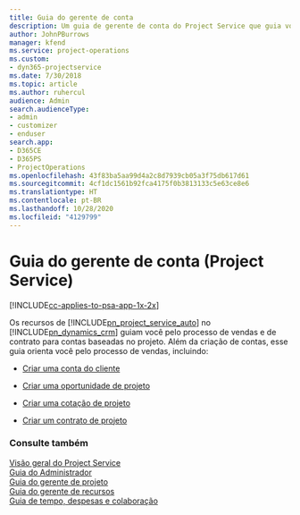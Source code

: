 ```yaml
---
title: Guia do gerente de conta
description: Um guia de gerente de conta do Project Service que guia você pelo processo de vendas e de contrato para contas baseadas no projeto
author: JohnPBurrows
manager: kfend
ms.service: project-operations
ms.custom:
- dyn365-projectservice
ms.date: 7/30/2018
ms.topic: article
ms.author: ruhercul
audience: Admin
search.audienceType:
- admin
- customizer
- enduser
search.app:
- D365CE
- D365PS
- ProjectOperations
ms.openlocfilehash: 43f83ba5aa99d4a2c8d7939cb05a3f75db617d61
ms.sourcegitcommit: 4cf1dc1561b92fca4175f0b3813133c5e63ce8e6
ms.translationtype: HT
ms.contentlocale: pt-BR
ms.lasthandoff: 10/28/2020
ms.locfileid: "4129799"
---
```

# <a name="account-manager-guide-project-service"></a>Guia do gerente de conta (Project Service)

[!INCLUDE[cc-applies-to-psa-app-1x-2x](../includes/cc-applies-to-psa-app-1x-2x.md)]

Os recursos de [!INCLUDE[pn_project_service_auto](../includes/pn-project-service-auto.md)] no [!INCLUDE[pn_dynamics_crm](../includes/pn-dynamics-crm.md)] guiam você pelo processo de vendas e de contrato para contas baseadas no projeto. Além da criação de contas, esse guia orienta você pelo processo de vendas, incluindo:  
  
-   [Criar uma conta do cliente](../psa/create-customer-account.md)  
  
-   [Criar uma oportunidade de projeto](../psa/create-project-opportunity.md)  
  
-   [Criar uma cotação de projeto](../psa/create-project-quote.md)  
  
-   [Criar um contrato de projeto](../psa/create-project-contract.md)  
  
  
### <a name="see-also"></a>Consulte também  
 [Visão geral do Project Service](../psa/overview.md)   
 [Guia do Administrador](../psa/admin-guide.md)   
 [Guia do gerente de projeto](../psa/project-manager-guide.md)   
 [Guia do gerente de recursos](../psa/resource-manager-guide.md)   
 [Guia de tempo, despesas e colaboração](../psa/time-expense-collaboration-guide.md)
